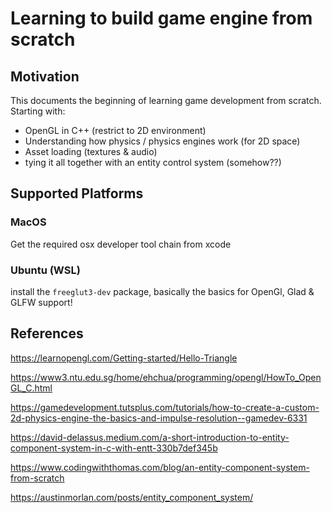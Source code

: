 # Learning to build game engine from scratch


## Motivation
This documents the beginning of learning game development from scratch. Starting with:

- OpenGL in C++ (restrict to 2D environment)
- Understanding how physics / physics engines work (for 2D space)
- Asset loading (textures & audio)
- tying it all together with an entity control system (somehow??)


## Supported Platforms

### MacOS
Get the required osx developer tool chain from xcode

### Ubuntu (WSL)
install the `freeglut3-dev` package, basically the basics for OpenGl, Glad & GLFW support!

## References

https://learnopengl.com/Getting-started/Hello-Triangle

https://www3.ntu.edu.sg/home/ehchua/programming/opengl/HowTo_OpenGL_C.html

https://gamedevelopment.tutsplus.com/tutorials/how-to-create-a-custom-2d-physics-engine-the-basics-and-impulse-resolution--gamedev-6331

https://david-delassus.medium.com/a-short-introduction-to-entity-component-system-in-c-with-entt-330b7def345b

https://www.codingwiththomas.com/blog/an-entity-component-system-from-scratch 

https://austinmorlan.com/posts/entity_component_system/